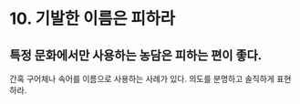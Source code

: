 # 10. 기발한 이름은 피하라

## **특정 문화에서만 사용하는 농담은 피하는 편이 좋다.** 

간혹 구어체나 속어를 이름으로 사용하는 사례가 있다. 의도를 분명하고 솔직하게 표현하라.


